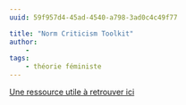 ```yaml
---
uuid: 59f957d4-45ad-4540-a798-3ad0c4c49f77

title: "Norm Criticism Toolkit"
author: 
    - 
tags:
    - théorie féministe
---
```


[Une ressource utile à retrouver ici](https://padlet.com/ireneg8/inventaire-des-ressources-plateforme-yfa0iwviabdadvht/wish/x5A7arkwX51rQwr6)